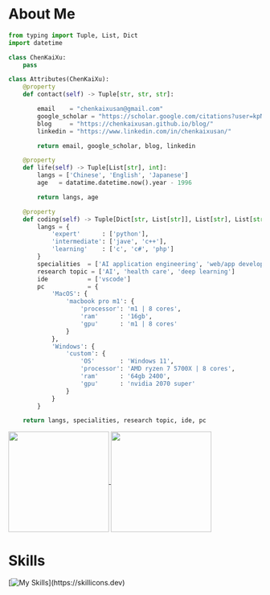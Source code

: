 # About Me

```python
from typing import Tuple, List, Dict
import datetime

class ChenKaiXu:
    pass

class Attributes(ChenKaiXu):
    @property
    def contact(self) -> Tuple[str, str, str]:

        email    = "chenkaixusan@gmail.com"
        google_scholar = "https://scholar.google.com/citations?user=kpNboagAAAAJ&hl=zh-CN"
        blog     = "https://chenkaixusan.github.io/blog/"
        linkedin = "https://www.linkedin.com/in/chenkaixusan/"

        return email, google_scholar, blog, linkedin

    @property
    def life(self) -> Tuple[List[str], int]:
        langs = ['Chinese', 'English', 'Japanese']
        age   = datatime.datetime.now().year - 1996

        return langs, age

    @property
    def coding(self) -> Tuple[Dict[str, List[str]], List[str], List[str], Dict[str]]:
        langs = {
            'expert'      : ['python'],
            'intermediate': ['jave', 'c++'],
            'learning'    : ['c', 'c#', 'php']
        }
        specialities  = ['AI application engineering', 'web/app development']
        research topic = ['AI', 'health care', 'deep learning']
        ide           = ['vscode']
        pc            = {
            'MacOS': {
                'macbook pro m1': {
                    'processor': 'm1 | 8 cores',
                    'ram'      : '16gb',
                    'gpu'      : 'm1 | 8 cores'
                }
            },
            'Windows': {
                'custom': {
                    'OS'       : 'Windows 11',
                    'processor': 'AMD ryzen 7 5700X | 8 cores',
                    'ram'      : '64gb 2400',
                    'gpu'      : 'nvidia 2070 super'
                }
            }
        }

	return langs, specialities, research topic, ide, pc
```
<a href="https://github.com/anuraghazra/github-readme-stats">
  <img height=200 align="center" src="https://github-readme-stats.vercel.app/api?username=chenkaixusan" />
</a>
<a href="https://github.com/anuraghazra/convoychat">
  <img height=200 align="center" src="https://github-readme-stats.vercel.app/api/top-langs?username=chenkaixusan&layout=compact&langs_count=8&card_width=320" />
</a>

# Skills

[![My Skills](https://skillicons.dev/icons?i=js,aws,bash,cs,cpp,django,docker,flask,git,github,linux,md,php,py,pytorch,qt,raspberrypi,vim,vscode,vue,)](https://skillicons.dev)
